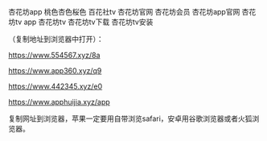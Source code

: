 杏花坊app
桃色杏色桜色
百花社tv
杏花坊官网
杏花坊会员
杏花坊app官网
杏花坊tv app
杏花坊tv
杏花坊tv下载
杏花坊tv安装

（复制地址到浏览器中打开）：

https://www.554567.xyz/8a

https://www.app360.xyz/q9

https://www.442345.xyz/e0

https://www.apphuijia.xyz/app

复制网址到浏览器，苹果一定要用自带浏览safari，安卓用谷歌浏览器或者火狐浏览器。
